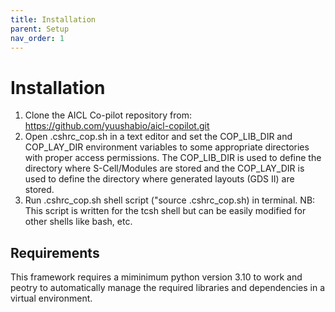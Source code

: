 ```yaml
---
title: Installation
parent: Setup
nav_order: 1
---
```


# Installation
1. Clone the AICL Co-pilot repository from: https://github.com/yuushabio/aicl-copilot.git
2. Open .cshrc_cop.sh in a text editor and set the COP_LIB_DIR and COP_LAY_DIR environment variables to some appropriate directories with proper access permissions. The COP_LIB_DIR is used to define the directory where S-Cell/Modules are stored and the COP_LAY_DIR is used to define the directory where generated layouts (GDS II) are stored.
3. Run .cshrc_cop.sh shell script ("source .cshrc_cop.sh) in terminal. NB: This script is written for the tcsh shell but can be easily modified for other shells like bash, etc.

## Requirements
This framework requires a miminimum python version 3.10 to work and peotry to automatically manage the required libraries and dependencies in a virtual environment.
